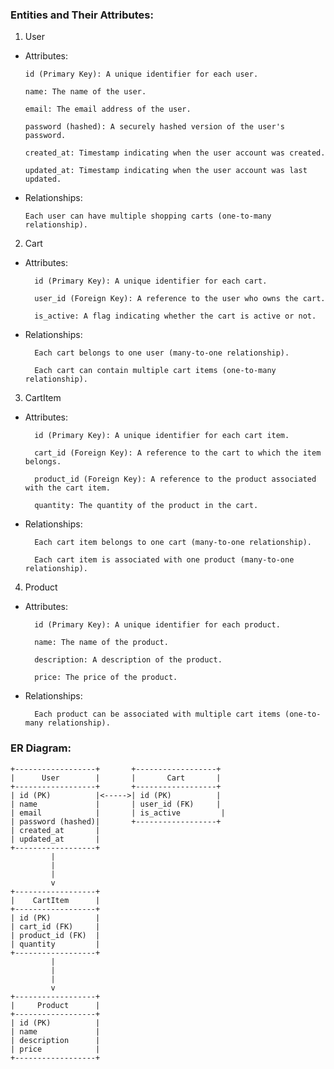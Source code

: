 ### Entities and Their Attributes:

1. User

-   Attributes:

        id (Primary Key): A unique identifier for each user.

        name: The name of the user.

        email: The email address of the user.

        password (hashed): A securely hashed version of the user's password.

        created_at: Timestamp indicating when the user account was created.

        updated_at: Timestamp indicating when the user account was last updated.

-   Relationships:

        Each user can have multiple shopping carts (one-to-many relationship).

2. Cart

-   Attributes:

          id (Primary Key): A unique identifier for each cart.

          user_id (Foreign Key): A reference to the user who owns the cart.

          is_active: A flag indicating whether the cart is active or not.

-   Relationships:

          Each cart belongs to one user (many-to-one relationship).

          Each cart can contain multiple cart items (one-to-many relationship).

3. CartItem

-   Attributes:

          id (Primary Key): A unique identifier for each cart item.

          cart_id (Foreign Key): A reference to the cart to which the item belongs.

          product_id (Foreign Key): A reference to the product associated with the cart item.

          quantity: The quantity of the product in the cart.

-   Relationships:

          Each cart item belongs to one cart (many-to-one relationship).

          Each cart item is associated with one product (many-to-one relationship).

4. Product

-   Attributes:

          id (Primary Key): A unique identifier for each product.

          name: The name of the product.

          description: A description of the product.

          price: The price of the product.

-   Relationships:

          Each product can be associated with multiple cart items (one-to-many relationship).

### ER Diagram:

```
+------------------+       +------------------+
|      User        |       |       Cart       |
+------------------+       +------------------+
| id (PK)          |<----->| id (PK)          |
| name             |       | user_id (FK)     |
| email            |       | is_active         |
| password (hashed)|       +------------------+
| created_at       |
| updated_at       |
+------------------+
         |
         |
         |
         v
+------------------+
|    CartItem      |
+------------------+
| id (PK)          |
| cart_id (FK)     |
| product_id (FK)  |
| quantity         |
+------------------+
         |
         |
         |
         v
+------------------+
|     Product      |
+------------------+
| id (PK)          |
| name             |
| description      |
| price            |
+------------------+

```
